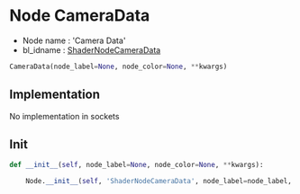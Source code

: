 # Node CameraData

- Node name : 'Camera Data'
- bl_idname : [ShaderNodeCameraData](https://docs.blender.org/api/current/bpy.types.ShaderNodeCameraData.html)


``` python
CameraData(node_label=None, node_color=None, **kwargs)
```
## Implementation

No implementation in sockets

## Init

``` python
def __init__(self, node_label=None, node_color=None, **kwargs):

    Node.__init__(self, 'ShaderNodeCameraData', node_label=node_label, node_color=node_color, **kwargs)
```
